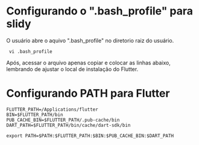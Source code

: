 
# Configurando o ".bash_profile" para  slidy
O usuário abre o aquivo ".bash_profile" no diretorio raiz do usuário.


```
 vi .bash_profile
```

Após, acessar o arquivo apenas copiar e colocar as linhas abaixo, lembrando de ajustar o local de instalação do Flutter.


# Configurando PATH para Flutter

```
FLUTTER_PATH=/Applications/flutter
BIN=$FLUTTER_PATH/bin
PUB_CACHE_BIN=$FLUTTER_PATH/.pub-cache/bin
DART_PATH=$FLUTTER_PATH/bin/cache/dart-sdk/bin

export PATH=$PATH:$FLUTTER_PATH:$BIN:$PUB_CACHE_BIN:$DART_PATH
```
